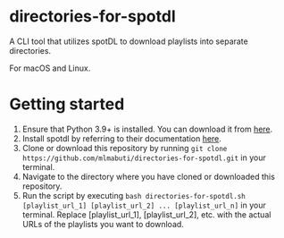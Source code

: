 # directories-for-spotdl
A CLI tool that utilizes spotDL to download playlists into separate directories. 

For macOS and Linux.

# Getting started

1. Ensure that Python 3.9+ is installed. You can download it from <a href="https://www.python.org/downloads/">here</a>.
2. Install spotdl by referring to their documentation <a href="https://spotdl.readthedocs.io/en/latest/#installation">here</a>.
3. Clone or download this repository by running `git clone https://github.com/mlmabuti/directories-for-spotdl.git` in your terminal.
4. Navigate to the directory where you have cloned or downloaded this repository.
5. Run the script by executing ```bash directories-for-spotdl.sh [playlist_url_1] [playlist_url_2] ... [playlist_url_n]``` in your terminal. Replace [playlist_url_1], [playlist_url_2], etc. with the actual URLs of the playlists you want to download.
